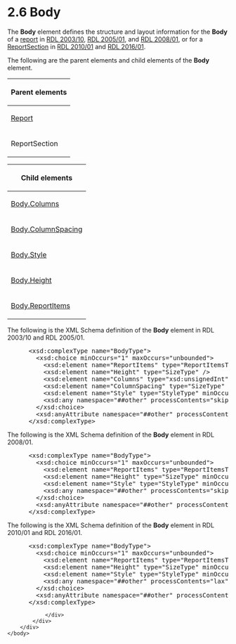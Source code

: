 <html dir="LTR" xmlns:mshelp="http://msdn.microsoft.com/mshelp" xmlns:ddue="http://ddue.schemas.microsoft.com/authoring/2003/5" xmlns:xlink="http://www.w3.org/1999/xlink" xmlns:tool="http://www.microsoft.com/tooltip">
    <head>
        <meta http-equiv="Content-Type" content="text/html; CHARSET=utf-8"></meta>
        <meta name="save" content="history"></meta>
        <title>2.6 Body</title>
        <xml>
            <mshelp:toctitle title="2.6 Body"></mshelp:toctitle>
            <mshelp:rltitle title="[MS-RDL]: Body"></mshelp:rltitle>
            <mshelp:keyword index="A" term="6bf4e125-fdfd-4d04-88aa-c4395ba8a252"></mshelp:keyword>
            <mshelp:attr name="DCSext.ContentType" value="open specification"></mshelp:attr>
            <mshelp:attr name="AssetID" value="6bf4e125-fdfd-4d04-88aa-c4395ba8a252"></mshelp:attr>
            <mshelp:attr name="TopicType" value="kbRef"></mshelp:attr>
            <mshelp:attr name="DCSext.Title" value="[MS-RDL]: Body" />
        </xml>
    </head>
    <body>
        <div id="header">
            <h1 class="heading">2.6 Body</h1>
        </div>
        <div id="mainSection">
            <div id="mainBody">
                <div id="allHistory" class="saveHistory"></div>
                <div id="sectionSection0" class="section" name="collapseableSection">
                    

<p>The <b>Body</b> element defines the structure and layout
information for the <b>Body</b> of a <a href="b2482b3f-74ab-4ca8-a9e5-c07955011743.htm#gt_556439b8-0249-44d1-894c-6c7dbd8f0a00">report</a> in <a href="a7e2ad00-07c8-4f6d-80ab-3ad55df7b233.htm">RDL 2003/10</a>, <a href="3ebe2912-4958-4832-b391-cad1f5e13338.htm">RDL 2005/01</a>, and <a href="1e855f94-4617-47e4-b89e-0856c6cb420f.htm">RDL 2008/01</a>, or for a
<a href="96c3d25f-d8ce-4fe4-ab03-592edaa4a1da.htm">ReportSection</a> in <a href="3428e690-a348-4ec7-8a6a-8efb42d2cdee.htm">RDL 2010/01</a> and <a href="52ce3983-2bfc-4e72-9359-42aaf5fe4509.htm">RDL 2016/01</a>.</p>

<p>The following are the parent elements and child elements of
the <b>Body</b> element.</p>

<table>
 <thead>
  <tr>
   <th>
   <p>Parent elements</p>
   </th>
  </tr>
 </thead>
 <tr>
  <td>
  <p><a href="6bbaafec-020b-406c-b4e7-5e4318b616cb.htm">Report</a></p>
  </td>
 </tr>
 <tr>
  <td>
  <p>ReportSection</p>
  </td>
 </tr>
</table>

<p> </p>

<table>
 <thead>
  <tr>
   <th>
   <p>Child elements </p>
   </th>
  </tr>
 </thead>
 <tr>
  <td>
  <p><a href="b7304b2f-fa23-4ee5-a45c-ce325f750bb8.htm">Body.Columns</a></p>
  </td>
 </tr>
 <tr>
  <td>
  <p><a href="914b0788-8654-4c5d-9058-ce8d6f33cb21.htm">Body.ColumnSpacing</a></p>
  </td>
 </tr>
 <tr>
  <td>
  <p><a href="5c9b74e5-12c7-479b-b43a-c7007d17151d.htm">Body.Style</a></p>
  </td>
 </tr>
 <tr>
  <td>
  <p><a href="27a803f2-57ca-4e77-9c13-002b65492031.htm">Body.Height</a></p>
  </td>
 </tr>
 <tr>
  <td>
  <p><a href="c4417abb-b388-4891-838a-4f92c329bb7e.htm">Body.ReportItems</a></p>
  </td>
 </tr>
</table>

<p>The following is the XML Schema definition of the <b>Body</b>
element in RDL 2003/10 and RDL 2005/01.</p>

<dl>
<dd>
<div><pre> &lt;xsd:complexType name=&quot;BodyType&quot;&gt;
   &lt;xsd:choice minOccurs=&quot;1&quot; maxOccurs=&quot;unbounded&quot;&gt;
     &lt;xsd:element name=&quot;ReportItems&quot; type=&quot;ReportItemsType&quot; minOccurs=&quot;0&quot; /&gt;
     &lt;xsd:element name=&quot;Height&quot; type=&quot;SizeType&quot; /&gt;
     &lt;xsd:element name=&quot;Columns&quot; type=&quot;xsd:unsignedInt&quot; minOccurs=&quot;0&quot; /&gt;
     &lt;xsd:element name=&quot;ColumnSpacing&quot; type=&quot;SizeType&quot; minOccurs=&quot;0&quot; /&gt;
     &lt;xsd:element name=&quot;Style&quot; type=&quot;StyleType&quot; minOccurs=&quot;0&quot; /&gt;
     &lt;xsd:any namespace=&quot;##other&quot; processContents=&quot;skip&quot;/&gt;
   &lt;/xsd:choice&gt;
   &lt;xsd:anyAttribute namespace=&quot;##other&quot; processContents=&quot;skip&quot; /&gt;
 &lt;/xsd:complexType&gt;
</pre></div>
</dd></dl>

<p>The following is the XML Schema definition of the <b>Body</b>
element in RDL 2008/01.</p>

<dl>
<dd>
<div><pre> &lt;xsd:complexType name=&quot;BodyType&quot;&gt;
   &lt;xsd:choice minOccurs=&quot;1&quot; maxOccurs=&quot;unbounded&quot;&gt;
     &lt;xsd:element name=&quot;ReportItems&quot; type=&quot;ReportItemsType&quot; minOccurs=&quot;0&quot; /&gt;
     &lt;xsd:element name=&quot;Height&quot; type=&quot;SizeType&quot; minOccurs=&quot;1&quot; /&gt;
     &lt;xsd:element name=&quot;Style&quot; type=&quot;StyleType&quot; minOccurs=&quot;0&quot; /&gt;
     &lt;xsd:any namespace=&quot;##other&quot; processContents=&quot;skip&quot; /&gt;
   &lt;/xsd:choice&gt;
   &lt;xsd:anyAttribute namespace=&quot;##other&quot; processContents=&quot;skip&quot; /&gt;
 &lt;/xsd:complexType&gt;
</pre></div>
</dd></dl>

<p>The following is the XML Schema definition of the <b>Body</b>
element in RDL 2010/01 and RDL 2016/01.</p>

<dl>
<dd>
<div><pre> &lt;xsd:complexType name=&quot;BodyType&quot;&gt;
   &lt;xsd:choice minOccurs=&quot;1&quot; maxOccurs=&quot;unbounded&quot;&gt;
     &lt;xsd:element name=&quot;ReportItems&quot; type=&quot;ReportItemsType&quot; minOccurs=&quot;0&quot; /&gt;
     &lt;xsd:element name=&quot;Height&quot; type=&quot;SizeType&quot; minOccurs=&quot;1&quot; /&gt;
     &lt;xsd:element name=&quot;Style&quot; type=&quot;StyleType&quot; minOccurs=&quot;0&quot; /&gt;
     &lt;xsd:any namespace=&quot;##other&quot; processContents=&quot;lax&quot; /&gt;
   &lt;/xsd:choice&gt;
   &lt;xsd:anyAttribute namespace=&quot;##other&quot; processContents=&quot;lax&quot; /&gt;
 &lt;/xsd:complexType&gt;
</pre></div>
</dd></dl>


                </div>
            </div>
        </div>
    </body>
</html>